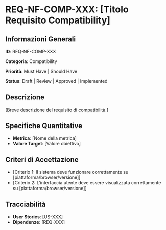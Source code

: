 # REQ-NF-COMP-XXX: [Titolo Requisito Compatibility]

## Informazioni Generali

**ID**: REQ-NF-COMP-XXX

**Categoria**: Compatibility

**Priorità**: Must Have | Should Have

**Status**: Draft | Review | Approved | Implemented

## Descrizione

[Breve descrizione del requisito di compatibilità.]

## Specifiche Quantitative

- **Metrica**: [Nome della metrica]
- **Valore Target**: [Valore obiettivo]

## Criteri di Accettazione

- [Criterio 1: Il sistema deve funzionare correttamente su [piattaforma/browser/versione]]
- [Criterio 2: L'interfaccia utente deve essere visualizzata correttamente su [piattaforma/browser/versione]]

## Tracciabilità

- **User Stories**: [US-XXX]
- **Dipendenze**: [REQ-XXX]
